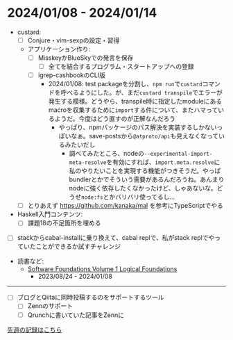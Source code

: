 # 2024/01/08 - 2024/01/14

- custard:
    - [ ] Conjure・vim-sexpの設定・習得
    - アプリケーション作り:
        - [ ] MisskeyかBlueSkyでの発言を保存
            - [ ] 全てを結合するプログラム・スタートアップへの登録
        - [ ] igrep-cashbookのCLI版
            - 2024/01/08: test packageを分割し、`npm run`で`custard`コマンドを呼べるようにした。が、まだ`custard transpile`でエラーが発生する模様。どうやら、transpile時に指定したmoduleにあるmacroを収集するために`import`する件について、またハマっているようだ。今度はどう直すのが正解なんだろう
                - やっぱり、npmパッケージのパス解決を実装するしかないっぽいなぁ。save-postsから`@atproto/api`も見えなくなっているみたいだし
                    - 調べてみたところ、nodeの`--experimental-import-meta-resolve`を有効にすれば、`import.meta.resolve`に私のやりたいことを実現する機能がつきそうだ。やっぱbundlerとかでそういう需要があるんだろうね。あんまりnodeに強く依存したくなかったけど、しゃあないな。どうせ`node:fs`とかバリバリ使ってるし...
    - [ ] とりあえず <https://github.com/kanaka/mal> を参考にTypeScriptでやる
- Haskell入門コンテンツ:
    - [ ] 課題18の不足箇所を埋める
- [ ] stackからcabal-installに乗り換えて、cabal replで、私がstack replでやっていたことができるか試すチャレンジ
- 読書など:
    - [Software Foundations Volume 1 Logical Foundations](https://softwarefoundations.cis.upenn.edu/lf-current/index.html)
        - 2023/08/24 - 2024/01/08

------

- [ ] ブログとQiitaに同時投稿するのをサポートするツール
    - [ ] Zennのサポート
    - [ ] Qrunchに書いていた記事をZennに

[先週の記録はこちら](https://github.com/igrep/daily-commits/blob/dd4f76dd5cfa68a776a641b34c53ce71385628fb/yesterday.md)
